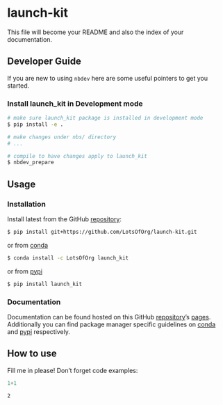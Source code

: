 # launch-kit


<!-- WARNING: THIS FILE WAS AUTOGENERATED! DO NOT EDIT! -->

This file will become your README and also the index of your
documentation.

## Developer Guide

If you are new to using `nbdev` here are some useful pointers to get you
started.

### Install launch_kit in Development mode

``` sh
# make sure launch_kit package is installed in development mode
$ pip install -e .

# make changes under nbs/ directory
# ...

# compile to have changes apply to launch_kit
$ nbdev_prepare
```

## Usage

### Installation

Install latest from the GitHub
[repository](https://github.com/LotsOfOrg/launch-kit):

``` sh
$ pip install git+https://github.com/LotsOfOrg/launch-kit.git
```

or from [conda](https://anaconda.org/LotsOfOrg/launch-kit)

``` sh
$ conda install -c LotsOfOrg launch_kit
```

or from [pypi](https://pypi.org/project/launch-kit/)

``` sh
$ pip install launch_kit
```

### Documentation

Documentation can be found hosted on this GitHub
[repository](https://github.com/LotsOfOrg/launch-kit)’s
[pages](https://LotsOfOrg.github.io/launch-kit/). Additionally you can
find package manager specific guidelines on
[conda](https://anaconda.org/LotsOfOrg/launch-kit) and
[pypi](https://pypi.org/project/launch-kit/) respectively.

## How to use

Fill me in please! Don’t forget code examples:

``` python
1+1
```

    2
